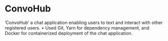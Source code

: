 # ConvoHub
’ConvoHub’ a chat application enabling users to text and interact with other registered users. • Used Git, Yarn for dependency management, and Docker for containerized deployment of the chat application.
